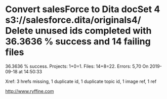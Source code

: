 # Convert salesForce to Dita docSet 4 s3://salesforce.dita/originals4/ Delete unused ids completed with 36.3636 % success and 14 failing files

36.3636 % success. Projects: 1+0=1.  Files: 14+8=22. Errors: 5,70  On 2019-09-18 at 14:50:33

Xref: 3 hrefs missing, 1 duplicate id, 1 duplicate topic id, 1 image ref, 1 ref



http://www.ryffine.com
